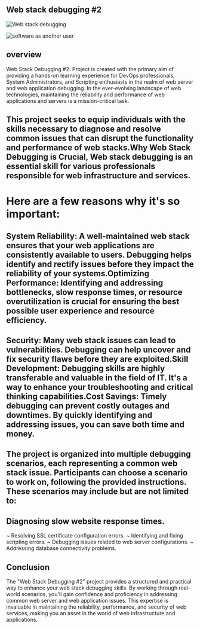 ## Web stack debugging #2

![Web stack debugging](https://s3.amazonaws.com/intranet-projects-files/holbertonschool-sysadmin_devops/287/99littlebugsinthecode-holberton.jpg)

![software as another user](https://s3.amazonaws.com/alx-intranet.hbtn.io/uploads/medias/2020/9/eaeff07a715ff880b1ceb8e863a1d141a74a7f85.png?)

## overview

Web Stack Debugging #2: Project is created with the primary aim of providing a hands-on learning experience for DevOps professionals, System Administrators, and Scripting enthusiasts in the realm of web server and web application debugging. In the ever-evolving landscape of web technologies, maintaining the reliability and performance of web applications and servers is a mission-critical task. 

## This project seeks to equip individuals with the skills necessary to diagnose and resolve common issues that can disrupt the functionality and performance of web stacks.Why Web Stack Debugging is Crucial, Web stack debugging is an essential skill for various professionals responsible for web infrastructure and services. 

# Here are a few reasons why it's so important:

## System Reliability: A well-maintained web stack ensures that your web applications are consistently available to users. Debugging helps identify and rectify issues before they impact the reliability of your systems.Optimizing Performance: Identifying and addressing bottlenecks, slow response times, or resource overutilization is crucial for ensuring the best possible user experience and resource efficiency.

## Security: Many web stack issues can lead to vulnerabilities. Debugging can help uncover and fix security flaws before they are exploited.Skill Development: Debugging skills are highly transferable and valuable in the field of IT. It's a way to enhance your troubleshooting and critical thinking capabilities.Cost Savings: Timely debugging can prevent costly outages and downtimes. By quickly identifying and addressing issues, you can save both time and money.

## The project is organized into multiple debugging scenarios, each representing a common web stack issue. Participants can choose a scenario to work on, following the provided instructions. These scenarios may include but are not limited to:

## Diagnosing slow website response times.
~ Resolving SSL certificate configuration errors.
~ Identifying and fixing scripting errors.
~ Debugging issues related to web server configurations.
~ Addressing database connectivity problems.

## Conclusion
 
The "Web Stack Debugging #2" project provides a structured and practical way to enhance your web stack debugging skills. By working through real-world scenarios, you'll gain confidence and proficiency in addressing common web server and web application issues. This expertise is invaluable in maintaining the reliability, performance, and security of web services, making you an asset in the world of web infrastructure and applications.

